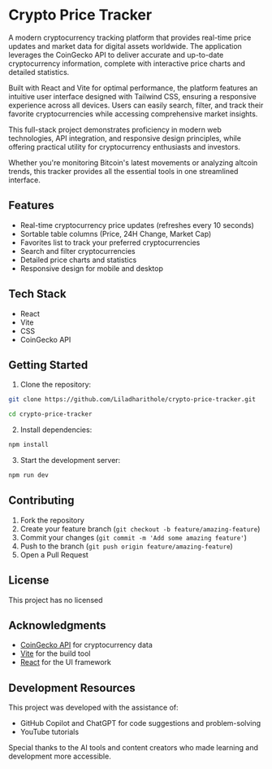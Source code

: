# Crypto Price Tracker

A modern cryptocurrency tracking platform that provides real-time price updates and market data for digital assets worldwide. The application leverages the CoinGecko API to deliver accurate and up-to-date cryptocurrency information, complete with interactive price charts and detailed statistics.

Built with React and Vite for optimal performance, the platform features an intuitive user interface designed with Tailwind CSS, ensuring a responsive experience across all devices. Users can easily search, filter, and track their favorite cryptocurrencies while accessing comprehensive market insights.

This full-stack project demonstrates proficiency in modern web technologies, API integration, and responsive design principles, while offering practical utility for cryptocurrency enthusiasts and investors.

Whether you're monitoring Bitcoin's latest movements or analyzing altcoin trends, this tracker provides all the essential tools in one streamlined interface.

## Features

- Real-time cryptocurrency price updates (refreshes every 10 seconds)
- Sortable table columns (Price, 24H Change, Market Cap)
- Favorites list to track your preferred cryptocurrencies
- Search and filter cryptocurrencies
- Detailed price charts and statistics
- Responsive design for mobile and desktop

## Tech Stack

- React
- Vite
- CSS
- CoinGecko API

## Getting Started

1. Clone the repository:

```bash
git clone https://github.com/Liladharithole/crypto-price-tracker.git

cd crypto-price-tracker
```

2. Install dependencies:

```bash
npm install
```

3. Start the development server:

```bash
npm run dev
```

## Contributing

1. Fork the repository
2. Create your feature branch (`git checkout -b feature/amazing-feature`)
3. Commit your changes (`git commit -m 'Add some amazing feature'`)
4. Push to the branch (`git push origin feature/amazing-feature`)
5. Open a Pull Request

## License

This project has no licensed

## Acknowledgments

- [CoinGecko API](https://www.coingecko.com/en/api) for cryptocurrency data
- [Vite](https://vitejs.dev/) for the build tool
- [React](https://reactjs.org/) for the UI framework

## Development Resources

This project was developed with the assistance of:

- GitHub Copilot and ChatGPT for code suggestions and problem-solving
- YouTube tutorials

Special thanks to the AI tools and content creators who made learning and development more accessible.
